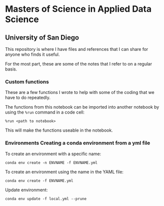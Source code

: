 # Masters of Science in Applied Data Science
## University of San Diego

This repository is where I have files and references that I can share for 
anyone who finds it useful. 

For the most part, these are some of the notes that I refer to on a regular 
basis. 

### Custom functions

These are a few functions I wrote to help with some of the coding that we
have to do repeatedly.

The functions from this notebook can be imported into another notebook by
using the `%run` command in a code cell:

```
%run <path to notebook>
```

This will make the functions useable in the notebook.

### Environments Creating a conda environment from a yml file

To create an environment with a specific name:

```
conda env create -n ENVNAME -f ENVNAME.yml
```

To create an environment using the name in the YAML file:

```
conda env create -f ENVNAME.yml
```

Update environment:

```
conda env update -f local.yml --prune
```

